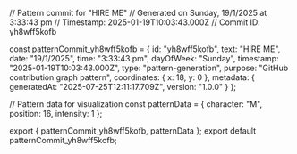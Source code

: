 // Pattern commit for "HIRE ME"
// Generated on Sunday, 19/1/2025 at 3:33:43 pm
// Timestamp: 2025-01-19T10:03:43.000Z
// Commit ID: yh8wff5kofb

const patternCommit_yh8wff5kofb = {
  id: "yh8wff5kofb",
  text: "HIRE ME",
  date: "19/1/2025",
  time: "3:33:43 pm",
  dayOfWeek: "Sunday",
  timestamp: "2025-01-19T10:03:43.000Z",
  type: "pattern-generation",
  purpose: "GitHub contribution graph pattern",
  coordinates: {
    x: 18,
    y: 0
  },
  metadata: {
    generatedAt: "2025-07-25T12:11:17.709Z",
    version: "1.0.0"
  }
};

// Pattern data for visualization
const patternData = {
  character: "M",
  position: 16,
  intensity: 1
};

export { patternCommit_yh8wff5kofb, patternData };
export default patternCommit_yh8wff5kofb;
